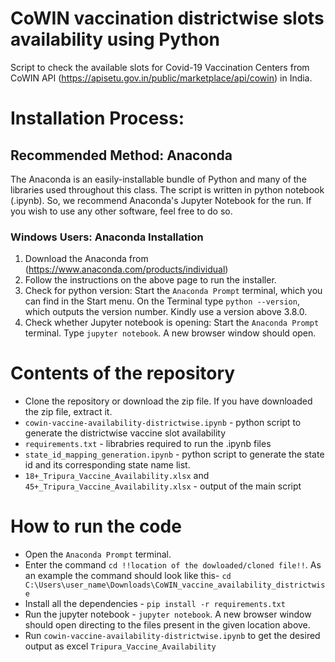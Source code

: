 # CoWIN vaccination districtwise slots availability using Python
Script to check the available slots for Covid-19 Vaccination Centers from CoWIN API (https://apisetu.gov.in/public/marketplace/api/cowin) in India.

# Installation Process:
## Recommended Method: Anaconda
The Anaconda is an easily-installable bundle of Python and many of the libraries used throughout this class.
The script is written in python notebook (.ipynb). So, we recommend Anaconda's Jupyter Notebook for the run. If you wish to use any other software, feel free to do so.

### Windows Users: Anaconda Installation
1. Download the Anaconda from (https://www.anaconda.com/products/individual)
2. Follow the instructions on the above page to run the installer.
3. Check for python version: Start the `Anaconda Prompt` terminal, which you can find in the Start menu. On the Terminal type `python --version`, which outputs the version number. Kindly use a version above 3.8.0.
4. Check whether Jupyter notebook is opening: Start the `Anaconda Prompt` terminal. Type `jupyter notebook`. A new browser window should open. 

# Contents of the repository
- Clone the repository or download the zip file. If you have downloaded the zip file, extract it.
- `cowin-vaccine-availability-districtwise.ipynb` - python script to generate the districtwise vaccine slot availability
- `requirements.txt` - librabries required to run the .ipynb files
- `state_id_mapping_generation.ipynb` - python script to generate the state id and its corresponding state name list.
- `18+_Tripura_Vaccine_Availability.xlsx` and `45+_Tripura_Vaccine_Availability.xlsx` - output of the main script

# How to run the code
- Open the `Anaconda Prompt` terminal.
- Enter the command `cd !!location of the dowloaded/cloned file!!`. 
  As an example the command should look like this- `cd C:\Users\user_name\Downloads\CoWIN_vaccine_availability_districtwise`
- Install all the dependencies - `pip install -r requirements.txt`
- Run the jupyter notebook - `jupyter notebook`. A new browser window should open directing to the files present in the given location above.
- Run `cowin-vaccine-availability-districtwise.ipynb` to get the desired output as excel `Tripura_Vaccine_Availability`
